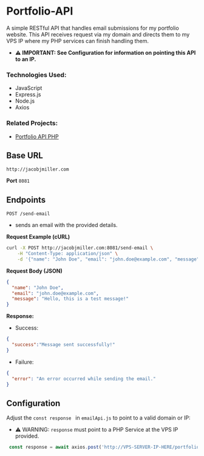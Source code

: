 # Portfolio-API
A simple RESTful API that handles email submissions for my portfolio website.
This API receives request via my domain and
directs them to my VPS IP where my PHP services can finish handling them.

*  **⚠ IMPORTANT: See Configuration for information on pointing this API to an IP.**

### Technologies Used:
* JavaScript
* Express.js
* Node.js
* Axios

### Related Projects:
* [Portfolio API PHP](https://github.com/JMiller7334/Portfolio-API-PHP)

## Base URL
```http://jacobjmiller.com```

**Port**
```8081```

## Endpoints
```POST /send-email```
* sends an email with the provided details.

**Request Example (cURL)**
``` sh
curl -X POST http://jacobjmiller.com:8081/send-email \
    -H "Content-Type: application/json" \
    -d '{"name": "John Doe", "email": "john.doe@example.com", "message": "Hello, this is a test message!"}'
```

**Request Body (JSON)**
``` json
{
  "name": "John Doe",
  "email": "john.doe@example.com",
  "message": "Hello, this is a test message!"
}
```
**Response:**
* Success:
``` json
{
  "success":"Message sent successfully!"
}
```
* Failure:
``` json
{
  "error": "An error occurred while sending the email."
}
```
## Configuration
Adjust the ```const response ``` in ```emailApi.js``` to point to a valid domain or IP:
* ⚠ WARNING: ```response``` must point to a PHP Service at the VPS IP provided.
``` javascript
 const response = await axios.post('http://VPS-SERVER-IP-HERE/portfolio-api/public/email.php', requestData, {
```


